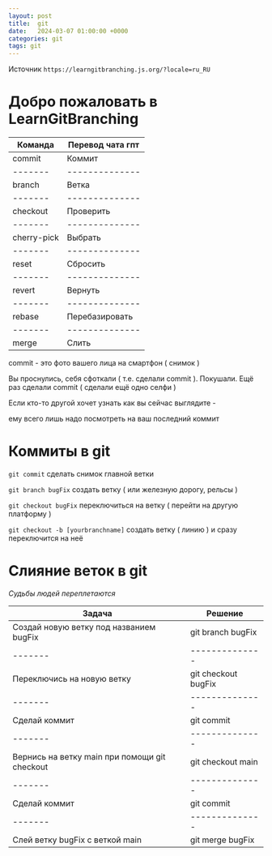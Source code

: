 ```yaml
---
layout: post
title:  git
date:   2024-03-07 01:00:00 +0000
categories: git
tags: git
---
```


Источник `https://learngitbranching.js.org/?locale=ru_RU`

# Добро пожаловать в LearnGitBranching

| Команда     | Перевод чата гпт 
| -------     | --------------
| commit      | Коммит
| -------     | --------------
| branch      | Ветка
| -------     | --------------
| checkout    | Проверить
| -------     | --------------
| cherry-pick | Выбрать 
| ------- | --------------
| reset   | Сбросить
| ------- | --------------
| revert  | Вернуть
| ------- | --------------
| rebase  | Перебазировать
| ------- | --------------
| merge   | Слить

commit - это фото вашего лица на смартфон ( снимок )

Вы проснулись, себя сфоткали ( т.е. сделали commit ). Покушали. Ещё раз сделали commit ( сделали ещё одно селфи )

Если кто-то другой хочет узнать как вы сейчас выглядите - 

ему всего лишь надо посмотреть на ваш последний коммит

# Коммиты в git

`git commit` сделать снимок главной ветки 

`git branch bugFix` создать ветку ( или железную дорогу, рельсы )  

`git checkout bugFix` переключиться на ветку ( перейти на другую платформу )

`git checkout -b [yourbranchname]` создать ветку ( линию ) и сразу переключится на неё

# Слияние веток в git 

*Судьбы людей переплетаются*

| Задача      |  Решение
| -------     | --------------
| Создай новую ветку под названием bugFix | git branch bugFix
| -------     | --------------
| Переключись на новую ветку | git checkout bugFix
| -------     | --------------
| Сделай коммит | git commit
| -------     | --------------
| Вернись на ветку main при помощи git checkout | git checkout main 
| -------     | --------------
| Сделай коммит | git commit
| -------     | --------------
| Слей ветку bugFix с веткой main | git merge bugFix 


